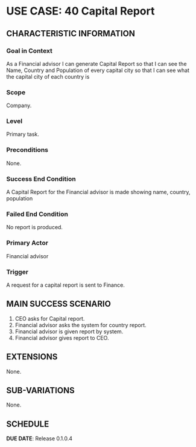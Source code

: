 # USE CASE: 40 Capital Report

## CHARACTERISTIC INFORMATION

### Goal in Context

As a Financial advisor I can generate Capital Report so that I can see the Name, Country and Population of every capital city so that I can see what the capital city of each country is

### Scope

Company.

### Level

Primary task.

### Preconditions

None.

### Success End Condition

A Capital Report for the Financial advisor is made showing name, country, population

### Failed End Condition

No report is produced.

### Primary Actor

Financial advisor

### Trigger

A request for a capital report is sent to Finance.

## MAIN SUCCESS SCENARIO

1. CEO asks for Capital report.
2. Financial advisor asks the system for country report.
3. Financial advisor is given report by system.
4. Financial advisor gives report to CEO.

## EXTENSIONS

None.

## SUB-VARIATIONS

None.

## SCHEDULE

**DUE DATE**: Release 0.1.0.4
